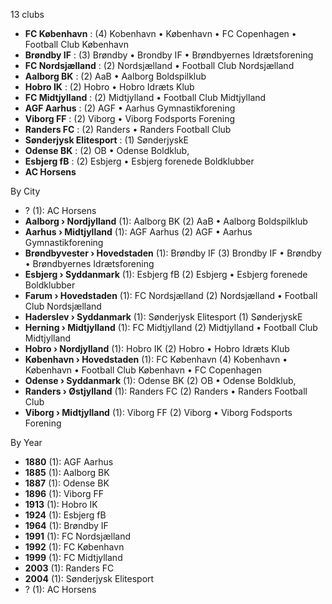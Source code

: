 13 clubs

- **FC København** : (4) Kobenhavn • København • FC Copenhagen • Football Club København
- **Brøndby IF** : (3) Brøndby • Brondby IF • Brøndbyernes Idrætsforening
- **FC Nordsjælland** : (2) Nordsjælland • Football Club Nordsjælland
- **Aalborg BK** : (2) AaB • Aalborg Boldspilklub
- **Hobro IK** : (2) Hobro • Hobro Idræts Klub
- **FC Midtjylland** : (2) Midtjylland • Football Club Midtjylland
- **AGF Aarhus** : (2) AGF • Aarhus Gymnastikforening
- **Viborg FF** : (2) Viborg • Viborg Fodsports Forening
- **Randers FC** : (2) Randers • Randers Football Club
- **Sønderjysk Elitesport** : (1) SønderjyskE
- **Odense BK** : (2) OB • Odense Boldklub,
- **Esbjerg fB** : (2) Esbjerg • Esbjerg forenede Boldklubber
- **AC Horsens**




By City

- ? (1): AC Horsens 
- **Aalborg › Nordjylland** (1): Aalborg BK  (2) AaB • Aalborg Boldspilklub
- **Aarhus › Midtjylland** (1): AGF Aarhus  (2) AGF • Aarhus Gymnastikforening
- **Brøndbyvester › Hovedstaden** (1): Brøndby IF  (3) Brondby IF • Brøndby • Brøndbyernes Idrætsforening
- **Esbjerg › Syddanmark** (1): Esbjerg fB  (2) Esbjerg • Esbjerg forenede Boldklubber
- **Farum › Hovedstaden** (1): FC Nordsjælland  (2) Nordsjælland • Football Club Nordsjælland
- **Haderslev › Syddanmark** (1): Sønderjysk Elitesport  (1) SønderjyskE
- **Herning › Midtjylland** (1): FC Midtjylland  (2) Midtjylland • Football Club Midtjylland
- **Hobro › Nordjylland** (1): Hobro IK  (2) Hobro • Hobro Idræts Klub
- **København › Hovedstaden** (1): FC København  (4) Kobenhavn • København • Football Club København • FC Copenhagen
- **Odense › Syddanmark** (1): Odense BK  (2) OB • Odense Boldklub,
- **Randers › Østjylland** (1): Randers FC  (2) Randers • Randers Football Club
- **Viborg › Midtjylland** (1): Viborg FF  (2) Viborg • Viborg Fodsports Forening




By Year

- **1880** (1):   AGF Aarhus
- **1885** (1):   Aalborg BK
- **1887** (1):   Odense BK
- **1896** (1):   Viborg FF
- **1913** (1):   Hobro IK
- **1924** (1):   Esbjerg fB
- **1964** (1):   Brøndby IF
- **1991** (1):   FC Nordsjælland
- **1992** (1):   FC København
- **1999** (1):   FC Midtjylland
- **2003** (1):   Randers FC
- **2004** (1):   Sønderjysk Elitesport
- ? (1):   AC Horsens




